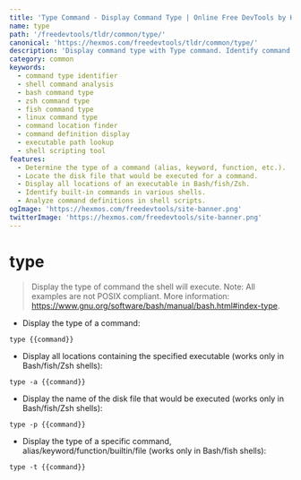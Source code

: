 ```yaml
---
title: 'Type Command - Display Command Type | Online Free DevTools by Hexmos'
name: type
path: '/freedevtools/tldr/common/type/'
canonical: 'https://hexmos.com/freedevtools/tldr/common/type/'
description: 'Display command type with Type command. Identify command type, location, and definition across various shells. Free online tool, no registration required.'
category: common
keywords:
  - command type identifier
  - shell command analysis
  - bash command type
  - zsh command type
  - fish command type
  - linux command type
  - command location finder
  - command definition display
  - executable path lookup
  - shell scripting tool
features:
  - Determine the type of a command (alias, keyword, function, etc.).
  - Locate the disk file that would be executed for a command.
  - Display all locations of an executable in Bash/fish/Zsh.
  - Identify built-in commands in various shells.
  - Analyze command definitions in shell scripts.
ogImage: 'https://hexmos.com/freedevtools/site-banner.png'
twitterImage: 'https://hexmos.com/freedevtools/site-banner.png'
---
```


# type

> Display the type of command the shell will execute.
> Note: All examples are not POSIX compliant.
> More information: <https://www.gnu.org/software/bash/manual/bash.html#index-type>.

- Display the type of a command:

`type {{command}}`

- Display all locations containing the specified executable (works only in Bash/fish/Zsh shells):

`type -a {{command}}`

- Display the name of the disk file that would be executed (works only in Bash/fish/Zsh shells):

`type -p {{command}}`

- Display the type of a specific command, alias/keyword/function/builtin/file (works only in Bash/fish shells):

`type -t {{command}}`
